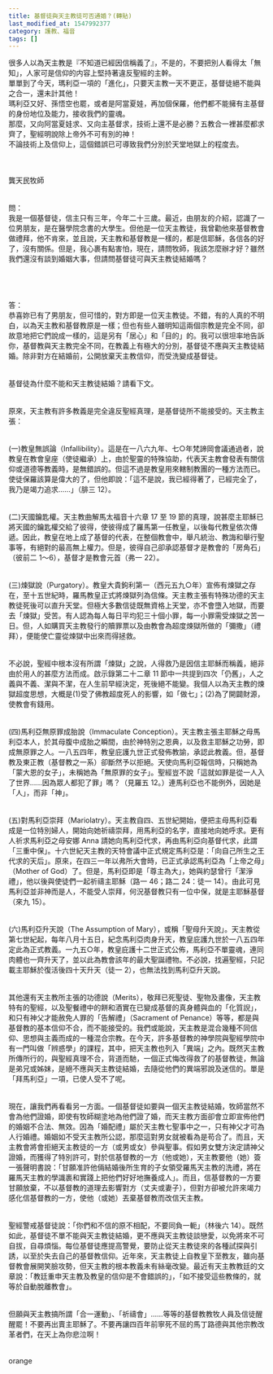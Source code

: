 ```yaml
---
title: 基督徒與天主教徒可否通婚？(轉貼)
last_modified_at: 1547992377
category: 護教、福音
tags: []
---
```


<p>很多人以為天主教是『不知道已經因信稱義了』，不是的，不要把別人看得太「無知」，人家可是信仰的内容上堅持著違反聖經的主幹。 <br/>單單到了今天，瑪利亞一項的「進化」，只要天主教一天不更正，基督徒絕不能與之合一，還未計其他！<br/>瑪利亞又好、孫悟空也罷，或者是阿當夏娃，再加個保羅，他們都不能擁有主基督的身份地位及能力，接收我們的靈魂。<br/>那麼，又向阿當夏娃求、又向主基督求，技術上還不是必勝？五教合一裡甚麼都求齊了，聖經明說除上帝外不可有別的神！<br/>不論技術上及信仰上，這個錯誤已可導致我們分別於天堂地獄上的程度去。<br/><!--more--><br/><br/><br/>龔天民牧師<br/><br/><br/>問：<br/>我是一個基督徒，信主只有三年，今年二十三歲。最近，由朋友的介紹，認識了一位男朋友，是在醫學院念書的大學生。但他是一位天主教徒，我曾勸他來基督教會做禮拜，他不肯來，並且說，天主教和基督教是一樣的，都是信耶穌，各信各的好了，沒有關係。但是，我心裹有點害怕，現在，請問牧師，我該怎麼辦才好？雖然我們還沒有談到婚姻大事，但請問基督徒可與天主教徒結婚嗎？<br/><br/><br/><br/>　 <br/>答：<br/>恭喜妳已有了男朋友，但可惜的，對方即是一位天主教徒。不錯，有的人真的不明白，以為天主教和基督教原是一樣；但也有些人雖明知這兩個宗教是完全不同，卻故意地把它們說成一樣的，這是另有「居心」和「目的」的。我可以很坦率地告訴你，基督教與天主教完全不同，在教義上有極大的分別，基督徒不應與天主教徒結婚。除非對方在結婚前，公開放棄天主教信仰，而受洗變成基督徒。 <br/><br/><br/>基督徒為什麼不能和天主教徒結婚？請看下文。 <br/><br/><br/>原來，天主教有許多教義是完全違反聖經真理，是基督徒所不能接受的。天主教主張： <br/><br/><br/>(一)教皇無誤論（Infallibility）。這是在一八六九年、七○年梵諦岡會議通過者，說教皇在教會皇座（使徒繼承）上，由於聖靈的特殊協助，代表天主教會發表有關信仰或道德等教義時，是無錯誤的。但這不過是教皇用來轄制教團的一種方法而已。使徒保羅該算是偉大的了，但他即說：「這不是說，我已經得著了，已經完全了，我乃是竭力追求……」（腓三 12）。 <br/><br/><br/>(二)天國鑰匙權。天主教曲解馬太福音十六章 17 至 19 節的真理，說甚麼主耶穌已將天國的鑰匙權交給了彼得，使彼得成了羅馬第一任教皇，以後每代教皇依次傳遞。因此，教皇在地上成了基督的代表，在整個教會中，舉凡統治、教誨和舉行聖事等，有絕對的最高無上權力。但是，彼得自己卻承認基督才是教會的「房角石」（彼前二 1～6），基督才是教會元首（弗一 22）。 <br/><br/><br/>(三)煉獄說（Purgatory）。教皇大貴鉤利第一（西元五九○年）宣佈有煉獄之存在，至十五世紀時，羅馬教皇正式將煉獄列為信條。天主教主張有特殊功德的天主教徒死後可以直升天堂。但極大多數信徒既無資格上天堂，亦不會墮入地獄，而要去「煉獄」受苦。有人認為每人每日平均犯三十個小罪，每一小罪需受煉獄之苦一日。但，人如購買天主教發行的贖罪票以及由教會為超度煉獄所做的「彌撒」（禮拜），便能使亡靈從煉獄中出來而得拯救。 <br/><br/><br/>不必說，聖經中根本沒有所謂「煉獄」之說，人得救乃是因信主耶穌而稱義，絕非由於用人的甚麼方法而成。啟示錄第二十二章 11 節中一共提到四次「仍舊」，人之義與不義、潔與不潔，在人生前早經決定，死後絕不能變。我個人以為天主教的煉獄超度思想，大概是(1)受了佛教超度死人的影響，如「做七」；(2)為了開闢財源，使教會有錢用。 <br/><br/><br/>(四)馬利亞無原罪成胎說（Immaculate Conception）。天主教主張主耶穌之母馬利亞本人，於其母腹中成胎之瞬間，由於神特別之恩典，以及救主耶穌之功勞，即成無原罪之人。一八五四年，教皇庇護九世正式發佈教諭，承認此教義。但，基督教及東正教（基督教之一系）卻斷然予以拒絕。天使向馬利亞報信時，只稱她為「蒙大恩的女子」，未稱她為「無原罪的女子」。聖經豈不說「這就如罪是從一人入了世界……因為眾人都犯了罪」嗎？（見羅五 12。）連馬利亞也不能例外，因她是「人」，而非「神」。 <br/><br/><br/>(五)對馬利亞崇拜（Mariolatry）。天主教自四、五世紀開始，便把主母馬利亞看成是一位特別婦人，開始向她祈禱崇拜，用馬利亞的名字，直接地向她呼求。更有人祈求馬利亞之母安娜 Anna 請她向馬利亞代求，再由馬利亞向基督代求，此謂「三重中保」。十六世紀天主教的天特會議中正式規定馬利亞是：「向自己所生之王代求的天后」。原來，在四三一年以弗所大會時，已正式承認馬利亞為「上帝之母」（Mother of God）了。但是，馬利亞即是「尊主為大」，她與約瑟曾行「潔淨禮」，他以後與使徒們一起祈禱主耶穌（路一 46；路二 24：徒一 14）。由此可見馬利亞並非神而是人，不能受人崇拜，何況基督教只有一位中保，就是主耶穌基督（來九 15）。 <br/><br/><br/>(六)馬利亞升天說（The Assumption of Mary），或稱「聖母升天說」。天主教從第七世紀起，每年八月十五日，紀念馬利亞肉身升天，教皇庇護九世於一八五四年定此為正式教義。一九五○年，教皇庇護十二世正式公佈，馬利亞不單靈魂，連同肉體也一齊升天了，並以此為教會該年的最大聖誕禮物。不必說，找遍聖經，只記載主耶穌於復活後四十天升天（徒一 2），也無法找到馬利亞升天說。 <br/><br/><br/>其他還有天主教所主張的功德說（Merits），敬拜已死聖徒、聖物及畫像，天主教特有的聖經，以及聖餐禮中的餅和酒實在已變成基督的真身體與血的「化質誽」，和只有神父才能赦免人罪的「告解禮」（Sacrament of Penance）等等，都是與基督教的基本信仰不合，而不能接受的。我們或能說，天主教是混合幾種不同信仰、思想與主義而成的一種混合宗教。在今天，許多基督教的神學院與聖經學院中有一門叫做「辨惑學」的課程，其中，把天主教也列入「異端」之內。既然天主教所傳所行的，與聖經真理不合，背道而馳，一個正式悔改得救了的基督教徒，無論是弟兄或姊妹，是絕不應與天主教徒結婚，去隨從他們的異端邪說及迷信的。單是「拜馬利亞」一項，已使人受不了呢。 <br/><br/><br/>現在，讓我們再看看另一方面。一個基督徒如要與一個天主教徒結婚，牧師當然不會為他們證婚，即使有牧師糊塗地為他們證了婚，而天主教方面卻會立即宣佈他們的婚姻不合法、無效。因為「婚配禮」屬於天主教七聖事中之一，只有神父才可為人行婚禮。婚姻如不受天主教所公認，那麼這對男女就被看為是苟合了。而且，天主教會將會拒絕天主教徒的一方（或男或女）參與聖事。假如男女雙方決定請神父證婚，而獲得了特別許可，對於信基督教的一方（他或她），天主教要他（她）簽一張聲明書說：「甘願准許他倆結婚後所生育的子女領受羅馬天主教的洗禮，將在羅馬天主教的學識裹和實踐上把他們好好地撫養成人」。而且，信基督教的一方要甘願放棄，不以基督教的道理去影響對方（丈夫或妻子），但對方卻被允許來竭力感化信基督教的一方，使他（或她）丟棄基督教而改信天主教。 <br/><br/><br/>聖經警戒基督徒說：「你們和不信的原不相配，不要同負一軛」（林後六 14）。既然如此，基督徒不單不能與天主教徒結婚，更不應與天主教徒談戀愛，以免將來不可自拔，自尋煩惱。每位基督徒應提高警覺，要防止從天主教徒來的各種試探與引誘，以至於失去自己的基督教信仰。近年來，天主教徒上自教皇下至教友，雖向基督教會展開笑臉攻勢，但天主教的根本教義未有絲毫改變。最近有天主教教廷的文章說：「教廷重申天主教及教皇的信仰是不會錯誤的」，「如不接受這些教條的，就等於自動脫離教會」。 <br/><br/><br/>但願與天主教搞所謂「合一運動」、「祈禱會」……等等的基督教教牧人員及信徒醒醒罷！不要再出賣主耶穌了。不要再讓四百年前寧死不屈的馬丁路德與其他宗教改革者們，在天上為你悲泣啊！ <br/><br/><br/>orange<br/>
</p>